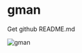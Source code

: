 # gman
Get github README.md 

![gman](https://cloud.githubusercontent.com/assets/4569916/9836494/5e8e20a0-5a57-11e5-8f39-eaeee1f33386.gif)
